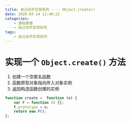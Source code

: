 ```yaml
---
title: 自己动手实现系列 ---- Object.create()
date: 2020-03-24 12:40:22
categories: 
	- 源码原理
	- 自己动手实现系列
tags: 
	- 自己动手实现系列
---
```

# 实现一个 `Object.create()` 方法
1. 创建一个空匿名函数
2. 函数原型对象指向传入对象实例
3. 返回构造函数创建的实例

``` js
function create =  function (o) {
    var F = function () {};
    F.prototype = o;
    return new F();
};
```